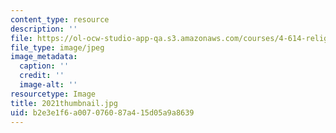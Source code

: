 ```yaml
---
content_type: resource
description: ''
file: https://ol-ocw-studio-app-qa.s3.amazonaws.com/courses/4-614-religious-architecture-and-islamic-cultures-fall-2002/b2e3e1f6a007076087a415d05a9a8639_2021thumbnail.jpg
file_type: image/jpeg
image_metadata:
  caption: ''
  credit: ''
  image-alt: ''
resourcetype: Image
title: 2021thumbnail.jpg
uid: b2e3e1f6-a007-0760-87a4-15d05a9a8639
---
```

